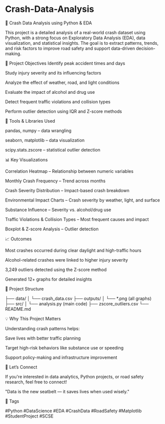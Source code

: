 # Crash-Data-Analysis
🚗 Crash Data Analysis using Python & EDA

This project is a detailed analysis of a real-world crash dataset using Python, with a strong focus on Exploratory Data Analysis (EDA), data visualization, and statistical insights. The goal is to extract patterns, trends, and risk factors to improve road safety and support data-driven decision-making.

📌 Project Objectives
Identify peak accident times and days

Study injury severity and its influencing factors

Analyze the effect of weather, road, and light conditions

Evaluate the impact of alcohol and drug use

Detect frequent traffic violations and collision types

Perform outlier detection using IQR and Z-score methods

🧰 Tools & Libraries Used

pandas, numpy – data wrangling

seaborn, matplotlib – data visualization

scipy.stats.zscore – statistical outlier detection

📊 Key Visualizations

Correlation Heatmap – Relationship between numeric variables

Monthly Crash Frequency – Trend across months

Crash Severity Distribution – Impact-based crash breakdown

Environmental Impact Charts – Crash severity by weather, light, and surface

Substance Influence – Severity vs. alcohol/drug use

Traffic Violations & Collision Types – Most frequent causes and impact

Boxplot & Z-score Analysis – Outlier detection

📈 Outcomes

Most crashes occurred during clear daylight and high-traffic hours

Alcohol-related crashes were linked to higher injury severity

3,249 outliers detected using the Z-score method

Generated 12+ graphs for detailed insights

📂 Project Structure

├── data/
│   └── crash_data.csv
├── outputs/
│   └── *.png (all graphs)
├── src/
│   └── analysis.py (main code)
├── zscore_outliers.csv
└── README.md

💡 Why This Project Matters

Understanding crash patterns helps:

Save lives with better traffic planning

Target high-risk behaviors like substance use or speeding

Support policy-making and infrastructure improvement

🤝 Let’s Connect

If you're interested in data analytics, Python projects, or road safety research, feel free to connect!

"Data is the new seatbelt — it saves lives when used wisely."

🔖 Tags

#Python #DataScience #EDA #CrashData #RoadSafety #Matplotlib #StudentProject #SCSE

